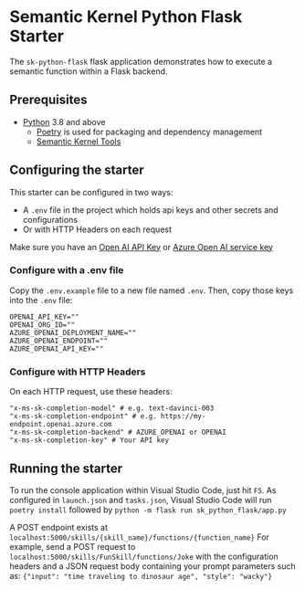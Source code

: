 # Semantic Kernel Python Flask Starter

The `sk-python-flask` flask application demonstrates how to execute a semantic function within a Flask backend.

## Prerequisites

- [Python](https://www.python.org/downloads/) 3.8 and above
  - [Poetry](https://python-poetry.org/) is used for packaging and dependency management
  - [Semantic Kernel Tools](https://marketplace.visualstudio.com/items?itemName=ms-semantic-kernel.semantic-kernel)

## Configuring the starter

This starter can be configured in two ways:

- A `.env` file in the project which holds api keys and other secrets and configurations
- Or with HTTP Headers on each request

Make sure you have an
[Open AI API Key](https://openai.com/api/) or
[Azure Open AI service key](https://learn.microsoft.com/azure/cognitive-services/openai/quickstart?pivots=rest-api)

### Configure with a .env file

Copy the `.env.example` file to a new file named `.env`. Then, copy those keys into the `.env` file:

```
OPENAI_API_KEY=""
OPENAI_ORG_ID=""
AZURE_OPENAI_DEPLOYMENT_NAME=""
AZURE_OPENAI_ENDPOINT=""
AZURE_OPENAI_API_KEY=""
```

### Configure with HTTP Headers

On each HTTP request, use these headers:

```
"x-ms-sk-completion-model" # e.g. text-davinci-003
"x-ms-sk-completion-endpoint" # e.g. https://my-endpoint.openai.azure.com
"x-ms-sk-completion-backend" # AZURE_OPENAI or OPENAI
"x-ms-sk-completion-key" # Your API key
```

## Running the starter

To run the console application within Visual Studio Code, just hit `F5`.
As configured in `launch.json` and `tasks.json`, Visual Studio Code will run `poetry install` followed by `python -m flask run sk_python_flask/app.py`

A POST endpoint exists at `localhost:5000/skills/{skill_name}/functions/{function_name}`
For example, send a POST request to `localhost:5000/skills/FunSkill/functions/Joke` with the configuration headers
and a JSON request body containing your prompt parameters such as:
`{"input": "time traveling to dinosaur age", "style": "wacky"}`
